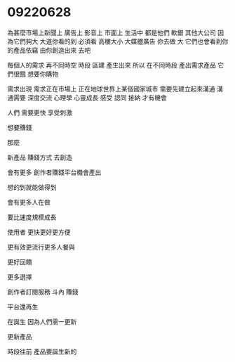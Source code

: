 # 09220628
為甚麼市場上新聞上 廣告上 影音上 市面上 生活中
都是他們 軟銀 其他大公司
因為它們夠大
大道你看的到 必須看 高樓大小 
大媒體廣告
你去做 大 它們也會看到你 的產品依竊
由你創造出來
去吧

每個人的需求 再不同時空 時段 區建
產生出來
所以 在不同時段 產出需求產品
它們很餓 想要你購物



需求出現
需求正在市場上
正在地球世界上某個國家城市
需要先建立起來溝通
溝通需要
深度交流 心理學 心靈成長
感受
認同
接納
才有機會

人們
需要更快
享受刺激

想要賺錢

那麼

新產品
賺錢方式
去創造


會有更多
創作者賺錢平台機會產出


想的到就能做得到

會有更多人在做


要比速度規模成長

使用者
更快更好更方便

更有效更流行更多人餐與

更好回饋

更多選擇


創作者訂閱服務 斗內
賺錢

平台還再生

在誕生
因為人們需一更新

更新產品

時段往前
產品要誕生新的
